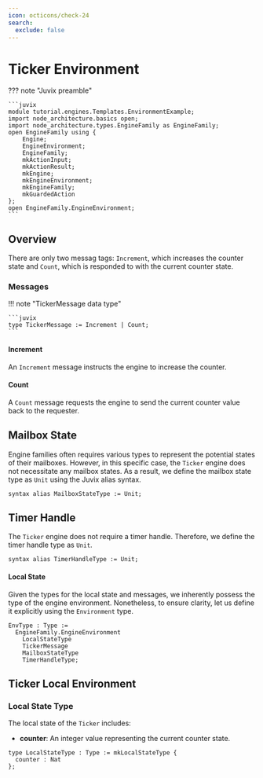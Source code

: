 ```yaml
---
icon: octicons/check-24
search:
  exclude: false
---
```


# Ticker Environment

??? note "Juvix preamble" 

    ```juvix
    module tutorial.engines.Templates.EnvironmentExample;
    import node_architecture.basics open;
    import node_architecture.types.EngineFamily as EngineFamily;
    open EngineFamily using {
        Engine;
        EngineEnvironment;
        EngineFamily;
        mkActionInput;
        mkActionResult;
        mkEngine;
        mkEngineEnvironment;
        mkEngineFamily;
        mkGuardedAction
    };
    open EngineFamily.EngineEnvironment;
    ```

## Overview

There are only two messag tags:
`Increment`, which increases the counter state
and `Count`, which is responded to with
the current counter state.

### Messages

!!! note "TickerMessage data type"

    ```juvix
    type TickerMessage := Increment | Count;
    ```

#### Increment

An `Increment` message instructs the engine to increase the counter.


#### Count

A `Count` message requests the engine to send
the current counter value back to the requester.


## Mailbox State

Engine families often requires various types to represent the potential states
of their mailboxes. However, in this specific case, the `Ticker` engine does not
necessitate any mailbox states. As a result, we define the mailbox state type as
`Unit` using the Juvix alias syntax.

```juvix
syntax alias MailboxStateType := Unit;
```

## Timer Handle

The `Ticker` engine does not require a timer handle. Therefore, we define the
timer handle type as `Unit`.

```juvix
syntax alias TimerHandleType := Unit;
```

#### Local State

Given the types for the local state and messages, we inherently possess the type
of the engine environment. Nonetheless, to ensure clarity, let us define it
explicitly using the `Environment` type.

```juvix
EnvType : Type := 
  EngineFamily.EngineEnvironment 
    LocalStateType 
    TickerMessage
    MailboxStateType
    TimerHandleType;
```

## Ticker Local Environment

### Local State Type

The local state of the `Ticker` includes:

- **counter**: An integer value representing the current counter state.

```juvix
type LocalStateType : Type := mkLocalStateType {
  counter : Nat
};
```

